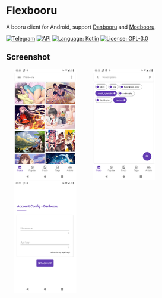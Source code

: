 # Flexbooru
A booru client for Android, support [Danbooru](https://github.com/r888888888/danbooru) and [Moebooru](https://github.com/moebooru/moebooru).


[![Telegram](https://img.shields.io/badge/chat-Telegram-blue.svg)](https://t.me/flexbooru)
[![API](https://img.shields.io/badge/API-23%2B-brightgreen.svg?style=flat)](https://android-arsenal.com/api?level=23)
[![Language: Kotlin](https://img.shields.io/github/languages/top/flexbooru/flexbooru.svg)](https://github.com/flexbooru/flexbooru/search?l=kotlin)
[![License: GPL-3.0](https://img.shields.io/badge/license-GPL--3.0-orange.svg)](https://www.gnu.org/licenses/gpl-3.0)


## Screenshot
<img src="art/screenshot_01.png" height="300" hspace="20"> <img src="art/screenshot_02.png" height="300" hspace="20"> <img src="art/screenshot_03.png" height="300" hspace="20">
